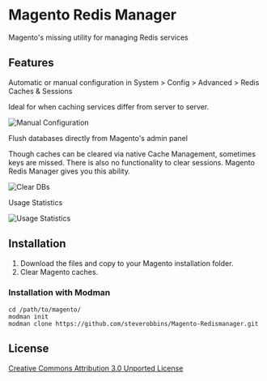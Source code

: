 Magento Redis Manager
==============================

Magento's missing utility for managing Redis services

## Features

Automatic or manual configuration in System > Config > Advanced > Redis Caches & Sessions

Ideal for when caching services differ from server to server.

![Manual Configuration](http://i.imgur.com/Xxj7cTp.png)

Flush databases directly from Magento's admin panel

Though caches can be cleared via native Cache Management, sometimes keys are missed.  There is also no functionality to clear sessions.  Magento Redis Manager gives you this ability.

![Clear DBs](http://i.imgur.com/Lq8aOYo.png)

Usage Statistics

![Usage Statistics](http://i.imgur.com/YNdTjOy.png)

## Installation

1. Download the files and copy to your Magento installation folder.
2. Clear Magento caches.

### Installation with Modman

    cd /path/to/magento/
    modman init
    modman clone https://github.com/steverobbins/Magento-Redismanager.git

## License

[Creative Commons Attribution 3.0 Unported License](http://creativecommons.org/licenses/by/3.0/deed.en_US)
